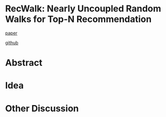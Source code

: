 # RecWalk: Nearly Uncoupled Random Walks for Top-N Recommendation

[paper](http://www.nikolako.net/papers/ACM_WSDM2019_RecWalk.pdf)

[github](link2)

# Abstract

# Idea

# Other Discussion
